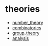 theories
========

* [number_theory](number_theory.md)
* [combinatorics](combinatorics.md)
* [group_theory](group_theory.md)
* [analysis](analysis.md)
